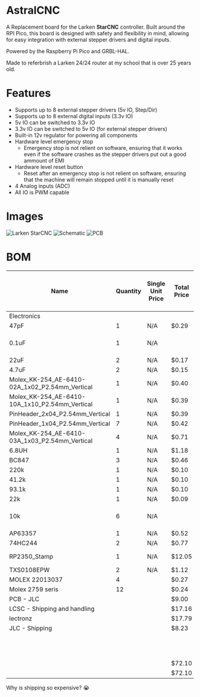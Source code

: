 # AstralCNC

A Replacement board for the Larken **StarCNC** controller. Built around the RPI Pico, this board is designed with safety and flexibility in mind, allowing for easy integration with external stepper drivers and digital inputs.

Powered by the Raspberry Pi Pico and GRBL-HAL.

Made to referbrish a Larken 24/24 router at my school that is over 25 years old.

# Features
- Supports up to 8 external stepper drivers (5v IO, Step/Dir)
- Supports up to 8 external digital inputs (3.3v IO)
- 5v IO can be switched to 3.3v IO
- 3.3v IO can be switched to 5v IO (for external stepper drivers)
- Built-in 12v regulator for powering all components
- Hardware level emergency stop
  - Emergency stop is not relient on software, ensuring that it works even if the software crashes as the stepper drivers put out a good ammount of EMI
- Hardware level reset button
  - Reset after an emergency stop is not relient on software, ensuring that the machine will remain stopped until it is manually reset
- 4 Analog inputs (ADC)
- All IO is PWM capable

# Images
![Larken StarCNC](https://hc-cdn.hel1.your-objectstorage.com/s/v3/94a4b2611dd05d7d1520e87d839704c9ca4bf86c_image.png)
![Schematic](https://hc-cdn.hel1.your-objectstorage.com/s/v3/663f6ed5d0925f178e119bd20d2991c114a9e5e1_image.png)
![PCB](https://hc-cdn.hel1.your-objectstorage.com/s/v3/96e08dfd8bd8cfe5c2162619ebf2a184466401bd_screenshot_2025-06-19_225025.png)


# BOM

| Name                                           | Quantity | Single Unit Price | Total Price | URL/LCSC                                   | FALSE | Vendor (LCSC unless otheriwse indicated) |
|------------------------------------------------|----------|-------------------|-------------|--------------------------------------------|-------|------------------------------------------|
| Electronics                                    |          |                   |             |                                            | FALSE |                                          |
| 47pF                                           | 1        | N/A               | $0.29       | C105622                                    | FALSE |                                          |
| 0.1uF                                          | 1        | N/A               |             |                                            | FALSE | With My other two projects               |
| 22uF                                           | 2        | N/A               | $0.17       | C59461                                     | FALSE |                                          |
| 4.7uF                                          | 2        | N/A               | $0.15       | C69335                                     | FALSE |                                          |
| Molex_KK-254_AE-6410-02A_1x02_P2.54mm_Vertical | 1        | N/A               | $0.40       | C5447965                                   | FALSE |                                          |
| Molex_KK-254_AE-6410-10A_1x10_P2.54mm_Vertical | 1        | N/A               | $0.39       | C30169                                     | FALSE |                                          |
| PinHeader_2x04_P2.54mm_Vertical                | 1        | N/A               | $0.39       | C2829882                                   | FALSE |                                          |
| PinHeader_1x04_P2.54mm_Vertical                | 7        | N/A               | $0.42       | C2935910                                   | FALSE |                                          |
| Molex_KK-254_AE-6410-03A_1x03_P2.54mm_Vertical | 4        | N/A               | $0.71       | C29275                                     | FALSE |                                          |
| 6.8UH                                          | 1        | N/A               | $1.18       | C5296375                                   | FALSE |                                          |
| BC847                                          | 3        | N/A               | $0.46       | C57668                                     | FALSE |                                          |
| 220k                                           | 1        | N/A               | $0.10       | C22961                                     | FALSE |                                          |
| 41.2k                                          | 1        | N/A               | $0.10       | C2930101                                   | FALSE |                                          |
| 93.1k                                          | 1        | N/A               | $0.10       | C2933266                                   | FALSE |                                          |
| 22k                                            | 1        | N/A               | $0.09       | C2907015                                   | FALSE |                                          |
| 10k                                            | 6        | N/A               |             |                                            | FALSE | With My other two projects               |
| AP63357                                        | 1        | N/A               | $0.52       | C2158014                                   | FALSE |                                          |
| 74HC244                                        | 2        | N/A               | $0.77       | C5623                                      | FALSE |                                          |
| RP2350_Stamp                                   | 1        | N/A               | $12.05      | https://lectronz.com/products/rp2350-stamp | FALSE |                                          |
| TXS0108EPW                                     | 2        | N/A               | $1.12       | C17206                                     | FALSE |                                          |
| MOLEX 22013037                                 | 4        |                   | $0.27       | C22451182                                  | FALSE |                                          |
| Molex 2759 seris                               | 12       |                   | $0.24       | C22451180                                  | FALSE |                                          |
| PCB - JLC                                      |          |                   | $9.00       |                                            |       |                                          |
| LCSC - Shipping and handling                   |          |                   | $17.16      |                                            |       |                                          |
| lectronz                                       |          |                   | $17.79      |                                            |       |                                          |
| JLC - Shipping                                 |          |                   | $8.23       |                                            |       |                                          |
|                                                |          |                   |             |                                            |       |                                          |
|                                                |          |                   |             |                                            |       |                                          |
|                                                |          |                   |             |                                            |       |                                          |
|                                                |          |                   |             |                                            |       |                                          |
|                                                |          |                   |             |                                            |       |                                          |
|                                                |          |                   |             |                                            |       |                                          |
|                                                |          |                   |             |                                            |       |                                          |
|                                                |          |                   |             | CAD                                        |       |                                          |
|                                                |          |                   | $72.10      | USD                                        |       |                                          |
|                                                |          |                   | $72.10      | Total - USD                                |       |                                          |

Why is shipping so expensive? 😭